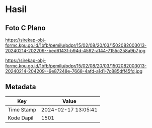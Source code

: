 # Hasil

## Foto C Plano

https://sirekap-obj-formc.kpu.go.id/1bfb/pemilu/pdpr/15/02/08/20/03/1502082003013-20240214-202209--bed6143f-b94d-4592-a144-7155c258a9b7.jpg

https://sirekap-obj-formc.kpu.go.id/1bfb/pemilu/pdpr/15/02/08/20/03/1502082003013-20240214-204209--9e87248e-7668-4afd-a1d1-7c885dff45fd.jpg


## Metadata

| Key        | Value               |
| ---------- | ------------------- |
| Time Stamp | 2024-02-17 13:05:41 |
| Kode Dapil | 1501                |



